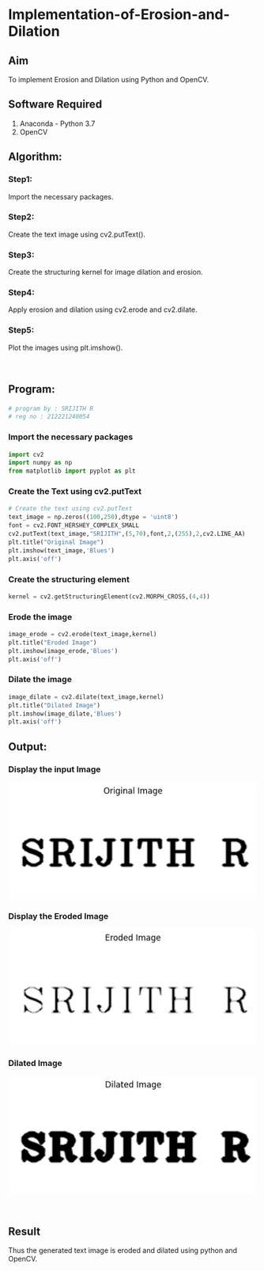 # Implementation-of-Erosion-and-Dilation
## Aim
To implement Erosion and Dilation using Python and OpenCV.
## Software Required
1. Anaconda - Python 3.7
2. OpenCV
## Algorithm:
### Step1:
Import the necessary packages.
<br>

### Step2:
Create the text image using cv2.putText().
<br>

### Step3:
Create the structuring kernel for image dilation and erosion.
<br>

### Step4:
Apply erosion and dilation using cv2.erode and cv2.dilate.
<br>

### Step5:
Plot the images using plt.imshow().
<br>
<br>
<br>
 
## Program:
```python
# program by : SRIJITH R
# reg no : 212221240054
```
### Import the necessary packages
``` Python
import cv2
import numpy as np
from matplotlib import pyplot as plt
```
### Create the Text using cv2.putText
```python
# Create the text using cv2.putText
text_image = np.zeros((100,250),dtype = 'uint8')
font = cv2.FONT_HERSHEY_COMPLEX_SMALL
cv2.putText(text_image,"SRIJITH",(5,70),font,2,(255),2,cv2.LINE_AA) 
plt.title("Original Image")
plt.imshow(text_image,'Blues')
plt.axis('off')
```
### Create the structuring element
```python
kernel = cv2.getStructuringElement(cv2.MORPH_CROSS,(4,4))
```
### Erode the image
```python
image_erode = cv2.erode(text_image,kernel)
plt.title("Eroded Image")
plt.imshow(image_erode,'Blues')
plt.axis('off')
```
### Dilate the image
```python
image_dilate = cv2.dilate(text_image,kernel)
plt.title("Dilated Image")
plt.imshow(image_dilate,'Blues')
plt.axis('off')
```
## Output:

### Display the input Image
![](1.png)
<br>

### Display the Eroded Image
![](2.png)
<br>

### Dilated Image
![](3.png)
<br>
<br>
<br>

## Result
Thus the generated text image is eroded and dilated using python and OpenCV.
